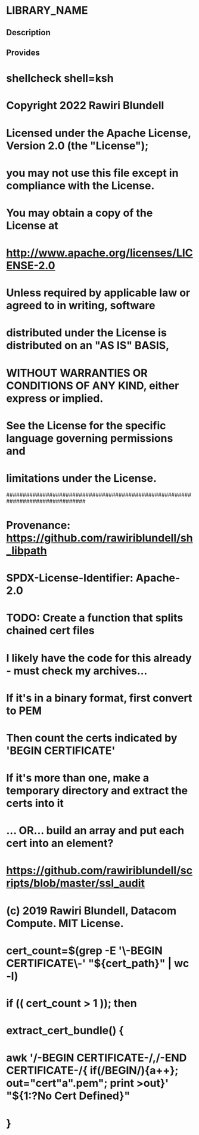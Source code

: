 # LIBRARY_NAME

## Description

## Provides
# shellcheck shell=ksh

# Copyright 2022 Rawiri Blundell
#
# Licensed under the Apache License, Version 2.0 (the "License");
# you may not use this file except in compliance with the License.
# You may obtain a copy of the License at
#
#     http://www.apache.org/licenses/LICENSE-2.0
#
# Unless required by applicable law or agreed to in writing, software
# distributed under the License is distributed on an "AS IS" BASIS,
# WITHOUT WARRANTIES OR CONDITIONS OF ANY KIND, either express or implied.
# See the License for the specific language governing permissions and
# limitations under the License.
################################################################################
# Provenance: https://github.com/rawiriblundell/sh_libpath
# SPDX-License-Identifier: Apache-2.0

# TODO: Create a function that splits chained cert files
# I likely have the code for this already - must check my archives...

# If it's in a binary format, first convert to PEM
# Then count the certs indicated by 'BEGIN CERTIFICATE'
# If it's more than one, make a temporary directory and extract the certs into it
# ... OR... build an array and put each cert into an element?

# https://github.com/rawiriblundell/scripts/blob/master/ssl_audit
# (c) 2019 Rawiri Blundell, Datacom Compute.  MIT License.

#   cert_count=$(grep -E '\-BEGIN CERTIFICATE\-' "${cert_path}" | wc -l)

# if (( cert_count > 1 )); then

# extract_cert_bundle() {
#   awk '/-BEGIN CERTIFICATE-/,/-END CERTIFICATE-/{ if(/BEGIN/){a++}; out="cert"a".pem"; print >out}' "${1:?No Cert Defined}"
# }
